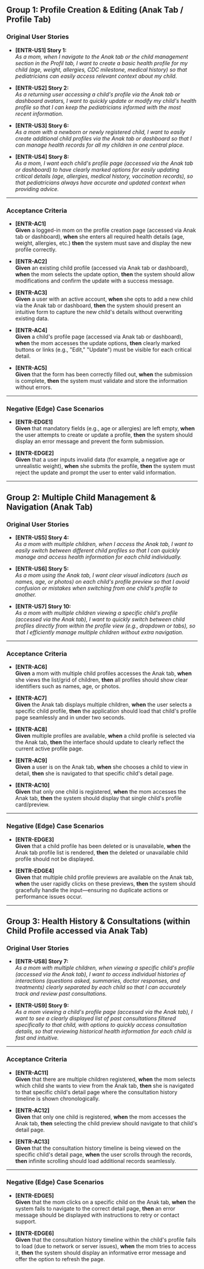## **Group 1: Profile Creation & Editing (Anak Tab / Profile Tab)**

### **Original User Stories**

- **[ENTR-US1] Story 1:**  
    _As a mom, when I navigate to the Anak tab or the child management section in the Profil tab, I want to create a basic health profile for my child (age, weight, allergies, CDC milestone, medical history) so that pediatricians can easily access relevant context about my child._
    
- **[ENTR-US2] Story 2:**  
    _As a returning user accessing a child's profile via the Anak tab or dashboard avatars, I want to quickly update or modify my child's health profile so that I can keep the pediatricians informed with the most recent information._
    
- **[ENTR-US3] Story 6:**  
    _As a mom with a newborn or newly registered child, I want to easily create additional child profiles via the Anak tab or dashboard so that I can manage health records for all my children in one central place._
    
- **[ENTR-US4] Story 8:**  
    _As a mom, I want each child's profile page (accessed via the Anak tab or dashboard) to have clearly marked options for easily updating critical details (age, allergies, medical history, vaccination records), so that pediatricians always have accurate and updated context when providing advice._
    

---

### **Acceptance Criteria**

- **[ENTR-AC1]**  
    **Given** a logged-in mom on the profile creation page (accessed via Anak tab or dashboard), **when** she enters all required health details (age, weight, allergies, etc.) **then** the system must save and display the new profile correctly.
    
- **[ENTR-AC2]**  
    **Given** an existing child profile (accessed via Anak tab or dashboard), **when** the mom selects the update option, **then** the system should allow modifications and confirm the update with a success message.
    
- **[ENTR-AC3]**  
    **Given** a user with an active account, **when** she opts to add a new child via the Anak tab or dashboard, **then** the system should present an intuitive form to capture the new child's details without overwriting existing data.
    
- **[ENTR-AC4]**  
    **Given** a child's profile page (accessed via Anak tab or dashboard), **when** the mom accesses the update options, **then** clearly marked buttons or links (e.g., "Edit," "Update") must be visible for each critical detail.
    
- **[ENTR-AC5]**  
    **Given** that the form has been correctly filled out, **when** the submission is complete, **then** the system must validate and store the information without errors.
    

---

### **Negative (Edge) Case Scenarios**

- **[ENTR-EDGE1]**  
    **Given** that mandatory fields (e.g., age or allergies) are left empty, **when** the user attempts to create or update a profile, **then** the system should display an error message and prevent the form submission.
    
- **[ENTR-EDGE2]**  
    **Given** that a user inputs invalid data (for example, a negative age or unrealistic weight), **when** she submits the profile, **then** the system must reject the update and prompt the user to enter valid information.
    

---

## **Group 2: Multiple Child Management & Navigation (Anak Tab)**

### **Original User Stories**

- **[ENTR-US5] Story 4:**  
    _As a mom with multiple children, when I access the Anak tab, I want to easily switch between different child profiles so that I can quickly manage and access health information for each child individually._
    
- **[ENTR-US6] Story 5:**  
    _As a mom using the Anak tab, I want clear visual indicators (such as names, age, or photos) on each child's profile preview so that I avoid confusion or mistakes when switching from one child's profile to another._
    
- **[ENTR-US7] Story 10:**  
    _As a mom with multiple children viewing a specific child's profile (accessed via the Anak tab), I want to quickly switch between child profiles directly from within the profile view (e.g., dropdown or tabs), so that I efficiently manage multiple children without extra navigation._
    

---

### **Acceptance Criteria**

- **[ENTR-AC6]**  
    **Given** a mom with multiple child profiles accesses the Anak tab, **when** she views the list/grid of children, **then** all profiles should show clear identifiers such as names, age, or photos.
    
- **[ENTR-AC7]**  
    **Given** the Anak tab displays multiple children, **when** the user selects a specific child profile, **then** the application should load that child's profile page seamlessly and in under two seconds.
    
- **[ENTR-AC8]**  
    **Given** multiple profiles are available, **when** a child profile is selected via the Anak tab, **then** the interface should update to clearly reflect the current active profile page.
    
- **[ENTR-AC9]**  
    **Given** a user is on the Anak tab, **when** she chooses a child to view in detail, **then** she is navigated to that specific child's detail page.
    
- **[ENTR-AC10]**  
    **Given** that only one child is registered, **when** the mom accesses the Anak tab, **then** the system should display that single child's profile card/preview.
    

---

### **Negative (Edge) Case Scenarios**

- **[ENTR-EDGE3]**  
    **Given** that a child profile has been deleted or is unavailable, **when** the Anak tab profile list is rendered, **then** the deleted or unavailable child profile should not be displayed.
    
- **[ENTR-EDGE4]**  
    **Given** that multiple child profile previews are available on the Anak tab, **when** the user rapidly clicks on these previews, **then** the system should gracefully handle the input—ensuring no duplicate actions or performance issues occur.

---
## **Group 3: Health History & Consultations (within Child Profile accessed via Anak Tab)**

### **Original User Stories**

- **[ENTR-US8] Story 7:**  
    _As a mom with multiple children, when viewing a specific child's profile (accessed via the Anak tab), I want to access individual histories of interactions (questions asked, summaries, doctor responses, and treatments) clearly separated by each child so that I can accurately track and review past consultations._
    
- **[ENTR-US9] Story 9:**  
    _As a mom viewing a child's profile page (accessed via the Anak tab), I want to see a clearly displayed list of past consultations filtered specifically to that child, with options to quickly access consultation details, so that reviewing historical health information for each child is fast and intuitive._
    

---

### **Acceptance Criteria**

- **[ENTR-AC11]**  
    **Given** that there are multiple children registered, **when** the mom selects which child she wants to view from the Anak tab, **then** she is navigated to that specific child's detail page where the consultation history timeline is shown chronologically.
    
- **[ENTR-AC12]**  
    **Given** that only one child is registered, **when** the mom accesses the Anak tab, **then** selecting the child preview should navigate to that child's detail page.
    
- **[ENTR-AC13]**  
    **Given** that the consultation history timeline is being viewed on the specific child's detail page, **when** the user scrolls through the records, **then** infinite scrolling should load additional records seamlessly.
    

---

### **Negative (Edge) Case Scenarios**

- **[ENTR-EDGE5]**  
    **Given** that the mom clicks on a specific child on the Anak tab, **when** the system fails to navigate to the correct detail page, **then** an error message should be displayed with instructions to retry or contact support.
    
- **[ENTR-EDGE6]**  
    **Given** that the consultation history timeline within the child's profile fails to load (due to network or server issues), **when** the mom tries to access it, **then** the system should display an informative error message and offer the option to refresh the page.